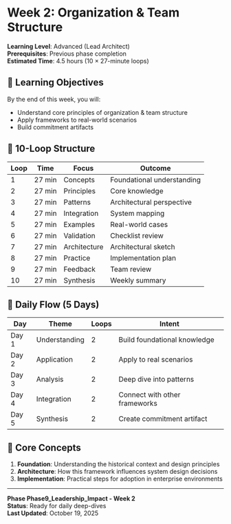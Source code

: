 # Week 2: Organization & Team Structure

**Learning Level**: Advanced (Lead Architect)  
**Prerequisites**: Previous phase completion  
**Estimated Time**: 4.5 hours (10 × 27-minute loops)

## 🎯 Learning Objectives

By the end of this week, you will:

- Understand core principles of organization & team structure
- Apply frameworks to real-world scenarios
- Build commitment artifacts

## 📅 10-Loop Structure

| Loop | Time | Focus | Outcome |
|------|------|-------|---------|
| 1 | 27 min | Concepts | Foundational understanding |
| 2 | 27 min | Principles | Core knowledge |
| 3 | 27 min | Patterns | Architectural perspective |
| 4 | 27 min | Integration | System mapping |
| 5 | 27 min | Examples | Real-world cases |
| 6 | 27 min | Validation | Checklist review |
| 7 | 27 min | Architecture | Architectural sketch |
| 8 | 27 min | Practice | Implementation plan |
| 9 | 27 min | Feedback | Team review |
| 10 | 27 min | Synthesis | Weekly summary |

## 📅 Daily Flow (5 Days)

| Day | Theme | Loops | Intent |
|-----|-------|-------|--------|
| Day 1 | Understanding | 2 | Build foundational knowledge |
| Day 2 | Application | 2 | Apply to real scenarios |
| Day 3 | Analysis | 2 | Deep dive into patterns |
| Day 4 | Integration | 2 | Connect with other frameworks |
| Day 5 | Synthesis | 2 | Create commitment artifact |

## 🔑 Core Concepts

1. **Foundation**: Understanding the historical context and design principles
2. **Architecture**: How this framework influences system design decisions
3. **Implementation**: Practical steps for adoption in enterprise environments

---

**Phase Phase9_Leadership_Impact - Week 2**  
**Status**: Ready for daily deep-dives  
**Last Updated**: October 19, 2025

